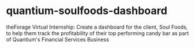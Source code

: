 # quantium-soulfoods-dashboard
theForage Virtual Internship: Create a dashboard for the client, Soul Foods, to help them track the profitability of their top performing candy bar as part of Quantium's Financial Services Business
